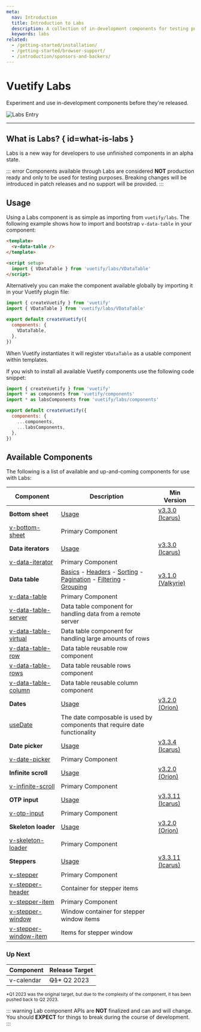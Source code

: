 ```yaml
---
meta:
  nav: Introduction
  title: Introduction to Labs
  description: A collection of in-development components for testing purposes before final release
  keywords: labs
related:
  - /getting-started/installation/
  - /getting-started/browser-support/
  - /introduction/sponsors-and-backers/
---
```


# Vuetify Labs

Experiment and use in-development components before they're released.

![Labs Entry](https://cdn.vuetifyjs.com/docs/images/entry/labs-entry.png)

----

<entry />

## What is Labs? { id=what-is-labs }

Labs is a new way for developers to use unfinished components in an alpha state.

::: error
Components available through Labs are considered **NOT** production ready and only to be used for testing purposes. Breaking changes will be introduced in patch releases and no support will be provided.
:::

## Usage

Using a Labs component is as simple as importing from `vuetify/labs`. The following example shows how to import and bootstrap `v-data-table` in your component:

```html
<template>
  <v-data-table />
</template>

<script setup>
  import { VDataTable } from 'vuetify/labs/VDataTable'
</script>
```

Alternatively you can make the component available globally by importing it in your Vuetify plugin file:

```js { resource="src/plugins/vuetify.js" }
import { createVuetify } from 'vuetify'
import { VDataTable } from 'vuetify/labs/VDataTable'

export default createVuetify({
  components: {
    VDataTable,
  },
})
```

When Vuetify instantiates it will register `VDataTable` as a usable component within templates.

If you wish to install all available Vuetify components use the following code snippet:

```js { resource="src/plugins/vuetify.js" }
import { createVuetify } from 'vuetify'
import * as components from 'vuetify/components'
import * as labsComponents from 'vuetify/labs/components'

export default createVuetify({
  components: {
    ...components,
    ...labsComponents,
  },
})
```

<promoted slug="vuetify-discord" />

## Available Components

The following is a list of available and up-and-coming components for use with Labs:

| Component | Description | Min Version |
| - | - | - |
| **Bottom sheet** | [Usage](/components/bottom-sheets/) | [v3.3.0 (Icarus)](/getting-started/release-notes/?version=v3.3.0) |
| [v-bottom-sheet](/api/v-bottom-sheet/) | Primary Component | |
| **Data iterators** | [Usage](/components/data-itterators/) | [v3.3.0 (Icarus)](/getting-started/release-notes/?version=v3.3.0) |
| [v-data-iterator](/api/v-data-iterator/) | Primary Component | |
| **Data table** | [Basics](/components/data-tables/basics/) - [Headers](/components/data-tables/headers/) - [Sorting](/components/data-tables/sorting/) - [Pagination](/components/data-tables/pagination/) - [Filtering](/components/data-tables/filtering/) - [Grouping](/components/data-tables/grouping/) | [v3.1.0 (Valkyrie)](/getting-started/release-notes/?version=v3.1.0) |
| [v-data-table](/api/v-data-table/) | Primary Component | |
| [v-data-table-server](/api/v-data-table-server/) | Data table component for handling data from a remote server | |
| [v-data-table-virtual](/api/v-data-table-virtual/) | Data table component for handling large amounts of rows | |
| [v-data-table-row](/api/v-data-table-row/) | Data table reusable row component | |
| [v-data-table-rows](/api/v-data-table-rows/) | Data table reusable rows component | |
| [v-data-table-column](/api/v-data-table-column/) | Data table reusable column component | |
| **Dates** | [Usage](/features/dates/) | [v3.2.0 (Orion)](/getting-started/release-notes/?version=v3.2.0) |
| [useDate](/api/use-date/) | The date composable is used by components that require date functionality | |
| **Date picker** | [Usage](/components/date-pickers/) | [v3.3.4 (Icarus)](/getting-started/release-notes/?version=v3.3.4) |
| [v-date-picker](/api/v-date-picker/) | Primary Component | |
| **Infinite scroll** | [Usage](/components/infinite-scroller/) | [v3.2.0 (Orion)](/getting-started/release-notes/?version=v3.2.0) |
| [v-infinite-scroll](/api/v-infinite-scroll/) | Primary Component | |
| **OTP input** | [Usage](/components/otp-input/) | [v3.3.11 (Icarus)](/getting-started/release-notes/?version=v3.3.11) |
| [v-otp-input](/api/v-sotp-input/) | Primary Component | |
| **Skeleton loader** | [Usage](/components/skeleton-loaders/) | [v3.2.0 (Orion)](/getting-started/release-notes/?version=v3.2.0) |
| [v-skeleton-loader](/api/v-skeleton-loader/) | Primary Component | |
| **Steppers** | [Usage](/components/steppers/) | [v3.3.11 (Icarus)](/getting-started/release-notes/?version=v3.3.11) |
| [v-stepper](/api/v-stepper/) | Primary Component | |
| [v-stepper-header](/api/v-stepper-header/) | Container for stepper items | |
| [v-stepper-item](/api/v-stepper-item/) | Primary Component | |
| [v-stepper-window](/api/v-stepper-window/) | Window container for stepper window items | |
| [v-stepper-window-item](/api/v-stepper-window-item/) | Items for stepper window | |


### Up Next

| Component | Release Target |
| - | - |
| v-calendar | ~~Q1~~* Q2 2023 |

<small>*Q1 2023 was the original target, but due to the complexity of the component, it has been pushed back to Q2 2023.</small>

::: warning
Lab component APIs are **NOT** finalized and can and will change. You should **EXPECT** for things to break during the course of development.
:::
